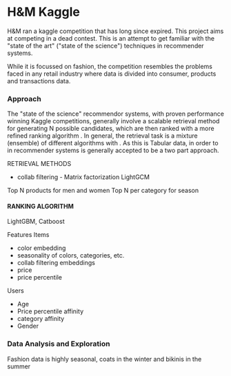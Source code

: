# H&M Kaggle

H&M ran a kaggle competition that has long since expired. This project aims at competing in a dead contest. This is an attempt to get familiar with the "state of the art" ("state of the science") techniques in recommender systems. 

While it is focussed on fashion, the competition resembles the problems faced in any retail industry where data is divided into consumer, products and transactions data. 

### Approach

The "state of the science" recommendor systems, with proven performance winning Kaggle competitions, generally involve a scalable retrieval method for generating N possible candidates, which are then ranked with a more refined ranking algorithm .  In general, the retrieval task is a mixture (ensemble) of different algorithms with .  As this is Tabular data,  in order to in recommender systems is generally accepted to be a two part approach. 

RETRIEVAL METHODS

- collab filtering - 
Matrix factorization
LightGCM 

Top N products for men and women
Top N per category for season

#### RANKING ALGORITHM

LightGBM, Catboost

Features 
Items
- color embedding
- seasonality of colors, categories, etc. 
- collab filtering embeddings
- price
- price percentile

Users 
- Age
- Price percentile affinity
- category affinity
- Gender

### Data Analysis and Exploration

Fashion data is highly seasonal, coats in the winter and bikinis in the summer



